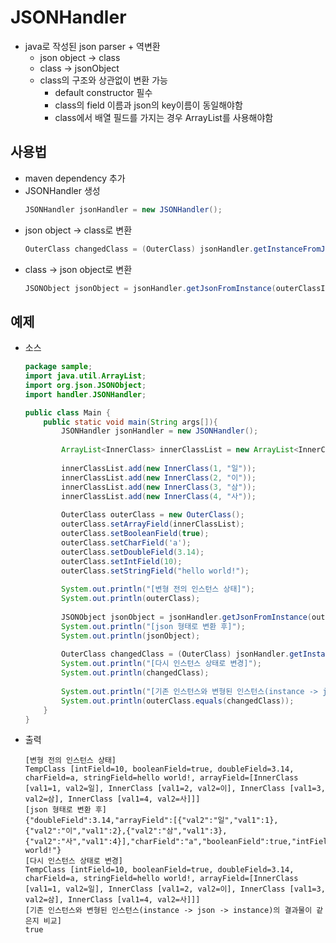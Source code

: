 # JSONHandler
- java로 작성된 json parser + 역변환
  - json object -> class
  - class -> jsonObject
  - class의 구조와 상관없이 변환 가능
    - default constructor 필수
    - class의 field 이름과 json의 key이름이 동일해야함
    - class에서 배열 필드를 가지는 경우 ArrayList를 사용해야함

## 사용법
- maven dependency 추가
- JSONHandler 생성
  ```java
  JSONHandler jsonHandler = new JSONHandler();
  ```
- json object -> class로 변환
  ```java
  OuterClass changedClass = (OuterClass) jsonHandler.getInstanceFromJson(jsonObject, OuterClass.class);
  ```
- class -> json object로 변환
  ```java
  JSONObject jsonObject = jsonHandler.getJsonFromInstance(outerClassInstance);
  ```
  
## 예제
- 소스
  ```java
  package sample;
  import java.util.ArrayList;
  import org.json.JSONObject;
  import handler.JSONHandler;

  public class Main {
	  public static void main(String args[]){
		  JSONHandler jsonHandler = new JSONHandler();
		
		  ArrayList<InnerClass> innerClassList = new ArrayList<InnerClass>();
		
		  innerClassList.add(new InnerClass(1, "일"));
		  innerClassList.add(new InnerClass(2, "이"));
		  innerClassList.add(new InnerClass(3, "삼"));
		  innerClassList.add(new InnerClass(4, "사"));
		
		  OuterClass outerClass = new OuterClass();
		  outerClass.setArrayField(innerClassList);
		  outerClass.setBooleanField(true);
		  outerClass.setCharField('a');
		  outerClass.setDoubleField(3.14);
		  outerClass.setIntField(10);
		  outerClass.setStringField("hello world!");
		
		  System.out.println("[변형 전의 인스턴스 상태]");
		  System.out.println(outerClass);
		
		  JSONObject jsonObject = jsonHandler.getJsonFromInstance(outerClass);
		  System.out.println("[json 형태로 변환 후]");
		  System.out.println(jsonObject);
		
		  OuterClass changedClass = (OuterClass) jsonHandler.getInstanceFromJson(jsonObject, OuterClass.class);
		  System.out.println("[다시 인스턴스 상태로 변경]");
		  System.out.println(changedClass);
		
		  System.out.println("[기존 인스턴스와 변형된 인스턴스(instance -> json -> instance)의 결과물이 같은지 비교]");
		  System.out.println(outerClass.equals(changedClass));
	  }
  }
  ```
- 출력
  ```
  [변형 전의 인스턴스 상태]
  TempClass [intField=10, booleanField=true, doubleField=3.14, charField=a, stringField=hello world!, arrayField=[InnerClass [val1=1, val2=일], InnerClass [val1=2, val2=이], InnerClass [val1=3, val2=삼], InnerClass [val1=4, val2=사]]]
  [json 형태로 변환 후]
  {"doubleField":3.14,"arrayField":[{"val2":"일","val1":1},{"val2":"이","val1":2},{"val2":"삼","val1":3},{"val2":"사","val1":4}],"charField":"a","booleanField":true,"intField":10,"stringField":"hello world!"}
  [다시 인스턴스 상태로 변경]
  TempClass [intField=10, booleanField=true, doubleField=3.14, charField=a, stringField=hello world!, arrayField=[InnerClass [val1=1, val2=일], InnerClass [val1=2, val2=이], InnerClass [val1=3, val2=삼], InnerClass [val1=4, val2=사]]]
  [기존 인스턴스와 변형된 인스턴스(instance -> json -> instance)의 결과물이 같은지 비교]
  true
  ```
